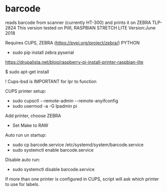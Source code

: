 # barcode
reads barcode from scanner (currently HT-300) and prints it on ZEBRA TLP-2824
This version tested on PiIII, RASPBIAN STRETCH LITE
Version:June 2018

Requires CUPS, ZEBRA (https://pypi.org/project/zebra/)
PYTHON
- sudo pip install zebra pyserial

https://drupalista.net/blog/raspberry-pi-install-printer-raspbian-lite

$ sudo apt-get install

! Cups-bsd is IMPORTANT for lpr to function

CUPS printer setup:
- sudo cupsctl --remote-admin --remote-anyifconfig
- sudo usermod -a -G lpadmin pi

Add printer, choose ZEBRA
- Set Make to RAW

Auto run un startup:

- sudo cp barcode.service /etc/systemd/system/barcode.service
- sudo systemctl enable barcode.service

Disable auto run:
- sudo systemctl disable barcode.service

If more than one printer is configured in CUPS, script will ask which printer to use for labels.
